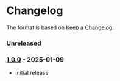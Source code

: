 # Changelog

The format is based on [Keep a Changelog](https://keepachangelog.com/).

### Unreleased

### [1.0.0] - 2025-01-09

- initial release

[1.0.0]: https://github.com/haraka/haraka-plugin-template/releases/tag/v1.0.0
